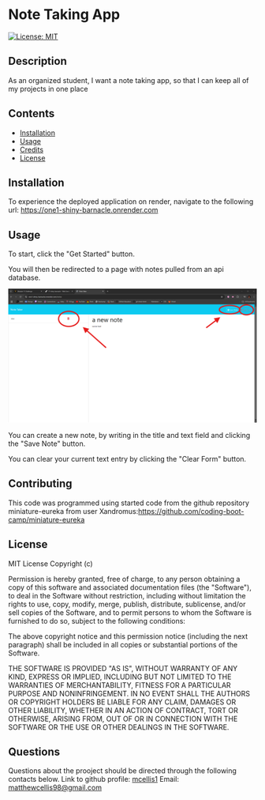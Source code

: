 # Note Taking App
[![License: MIT](https://img.shields.io/badge/License-MIT-yellow.svg)](https://opensource.org/licenses/MIT)
  
## Description

As an organized student, I want a note taking app, so that I can keep all of my projects in one place

## Contents

- [Installation](#installation)
- [Usage](#usage)
- [Credits](#contributing)
- [License](#license)

## Installation

To experience the deployed application on render, navigate to the following url: https://one1-shiny-barnacle.onrender.com

## Usage

To start, click the "Get Started" button.

You will then be redirected to a page with notes pulled from an api database.

![an image of the website with notes and buttons](website-screenshot.png)

You can create a new note, by writing in the title and text field and clicking the "Save Note" button.

You can clear your current text entry by clicking the "Clear Form" button.

## Contributing

This code was programmed using started code from the github repository miniature-eureka from user Xandromus:https://github.com/coding-boot-camp/miniature-eureka

## License

MIT License Copyright (c) <year> <author>

Permission is hereby granted, free of charge, to any person obtaining a copy of this software and associated documentation files (the "Software"), to deal in the Software without restriction, including without limitation the rights to use, copy, modify, merge, publish, distribute, sublicense, and/or sell copies of the Software, and to permit persons to whom the Software is furnished to do so, subject to the following conditions:

The above copyright notice and this permission notice (including the next paragraph) shall be included in all copies or substantial portions of the Software.

THE SOFTWARE IS PROVIDED "AS IS", WITHOUT WARRANTY OF ANY KIND, EXPRESS OR IMPLIED, INCLUDING BUT NOT LIMITED TO THE WARRANTIES OF MERCHANTABILITY, FITNESS FOR A PARTICULAR PURPOSE AND NONINFRINGEMENT. IN NO EVENT SHALL THE AUTHORS OR COPYRIGHT HOLDERS BE LIABLE FOR ANY CLAIM, DAMAGES OR OTHER LIABILITY, WHETHER IN AN ACTION OF CONTRACT, TORT OR OTHERWISE, ARISING FROM, OUT OF OR IN CONNECTION WITH THE SOFTWARE OR THE USE OR OTHER DEALINGS IN THE SOFTWARE.

## Questions

Questions about the prooject should be directed through the following contacts below.
Link to github profile: [mcellis1](https://github.com/mcellis1)
Email: [matthewcellis98@gmail.com](mailto:matthewcellis98@gmail.com)
